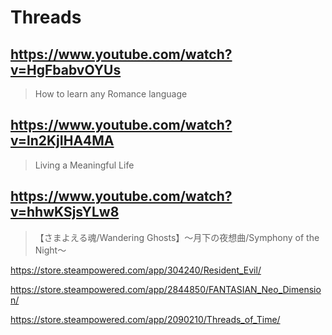 # Threads

## https://www.youtube.com/watch?v=HgFbabvOYUs

> How to learn any Romance language 

## https://www.youtube.com/watch?v=ln2KjIHA4MA

> Living a Meaningful Life 

## https://www.youtube.com/watch?v=hhwKSjsYLw8

> 【さまよえる魂/Wandering Ghosts】〜月下の夜想曲/Symphony of the Night〜

https://store.steampowered.com/app/304240/Resident_Evil/

https://store.steampowered.com/app/2844850/FANTASIAN_Neo_Dimension/

https://store.steampowered.com/app/2090210/Threads_of_Time/
